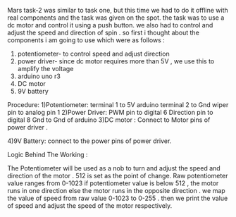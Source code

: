 Mars task-2 was similar to task one, but this time we had to do it offline with real
components and the task was given on the spot. 
the task was to use a dc motor and control it using a push button. we also had to control and adjust the speed and 
direction of spin . 
so first i thought about the components i am going to use which were as follows :
  1. potentiometer- to control speed and adjust direction
  2. power driver- since dc motor requires more than 5V , we use this to amplify the voltage
  3. arduino uno r3
  4. DC motor
  5. 9V battery

Procedure:
1)Potentiometer:
	terminal 1 to 5V arduino 
	terminal 2 to Gnd 
	wiper pin to analog pin 1
2)Power Driver:
	PWM pin to digital 6 
  Direction pin to digital 8 
	Gnd to Gnd of arduino 
3)DC motor :
	Connect to Motor pins of power driver .

4)9V Battery:
	connect to the power pins of power driver.

Logic Behind The Working :

The Potentiometer will be used as a nob to turn and adjust the speed and direction of the motor .
512 is set as the point of change. 
Raw potentiometer value ranges from 0-1023
if potentiometer value is below 512 , the motor runs in one direction 
else the motor runs in the opposite direction .
we map the value of speed from raw value 0-1023 to 0-255 .
then we print the value of speed and adjust the speed of the motor respectively.





 
	
	
